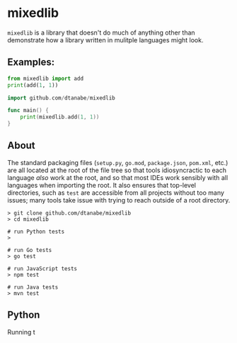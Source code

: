 mixedlib
========

`mixedlib` is a library that doesn't do much of anything other than demonstrate
how a library written in mulitple languages might look.

Examples:
---------

```py
from mixedlib import add
print(add(1, 1))
```

```go
import github.com/dtanabe/mixedlib

func main() {
	print(mixedlib.add(1, 1))
}
```

About
-----

The standard packaging files (`setup.py`, `go.mod`, `package.json`, `pom.xml`,
etc.) are all located at the root of the file tree so that tools idiosyncractic
to each language _also_ work at the root, and so that most IDEs work sensibly
with all languages when importing the root. It also ensures that top-level
directories, such as `test` are accessible from all projects without too many
issues; many tools take issue with trying to reach outside of a root directory.

```shell
> git clone github.com/dtanabe/mixedlib
> cd mixedlib

# run Python tests
>

# run Go tests
> go test

# run JavaScript tests
> npm test

# run Java tests
> mvn test
```


Python
------

Running t
